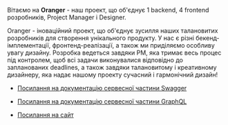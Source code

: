 Вітаємо на **Oranger** - наш проект, що об'єднує 1 backend, 4 frontend розробників, Project Manager і Designer.

Oranger - іноваційний проект, що об'єднує зусилля наших талановитих розробників для створення унікального продукту. 
У нас є різні бекенд-імплементації, фронтенд-реалізації, а також ми приділяємо особливу увагу дизайну. Розробка ведеться завдяки PM, яка тримає весь процес під контролем, щоб всі задачи виконувалися відповідно до запланованих deadlines, а також завдяки талановитому і креативному дизайнеру, яка надає нашому проекту сучасний і гармонічний дизайн!

- [Посилання на документацію сервесної частини Swagger](https://api.oranger.store/swagger-ui/index.html#/)

- [Посилання на документацію сервесної частини GraphQL](https://api.oranger.store/graphiql)

- [Посилання на сайт](https://oranger.store/)
